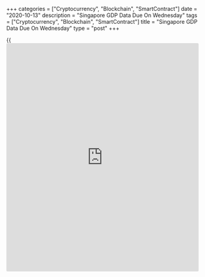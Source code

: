 +++
categories = ["Cryptocurrency", "Blockchain", "SmartContract"]
date = "2020-10-13"
description = "Singapore GDP Data Due On Wednesday"
tags = ["Cryptocurrency", "Blockchain", "SmartContract"]
title = "Singapore GDP Data Due On Wednesday"
type = "post"
+++

{{<iframe id="large-banner" src="https://www.bounty.group/#slide=12.0" width="100%" height="600" scrolling="no" style="border: 0px solid rgb(216, 221, 230); border-radius: 3px;">}}

Singapore will on Wednesday see advance Q3 numbers for gross domestic
product, highlighting a modest day for Asia-Pacific economic activity.

GDP is expected to surged 35.3 percent on quarter after plummeting 42.9
percent in Q2. On a yearly basis, GDP is seen lower by 6.8 percent after
sinking 12.6 percent in the three months prior.

The Bank of Korea will wrap up its monetary [policy](https://www.fintechee.com/policy/) meeting and then
announce its decision on interest rates; the central bank is widely
expected to keep its benchmark lending rate unchanged at 0.50 percent.

Australia will see October results for the consumer confidence index
from Westpac; in September, the index jumped 18 percent to a score of
93.8.

Japan will release final August numbers for industrial production, with
forecasts suggesting an increase of 1.7 percent on month and a decline
of 13.3 percent on year. That follows the 8.7 percent monthly increase
and the 15.5 percent yearly drop in July.

For comments and feedback [contact](https://www.playgroundfx.com/contact/): editorial@rtt[news](https://www.letsplayfx.com/blog/forex-news-website/).com

[Economic News][1]

 **What parts of the world are seeing the best (and worst) economic
performances lately? Click[here][2] to check out our [Econ Scorecard][2]
and find out! See up-to-the-moment [ranking](https://www.playgroundfx.com/blog/crypto-exchange-ranking/)s for the best and worst
performers in [GDP][2], [unemployment rate][3], [inflation][4] and much
more.**

   1. www.rtt[news](https://www.letsplayfx.com/blog/forex-news-website/).com/Content/EconomicNews.aspx
   2. www.rtt[news](https://www.letsplayfx.com/blog/forex-news-website/).com/economic-scorecard/world-rank/GDP/highest-performance.aspx
   3. www.rtt[news](https://www.letsplayfx.com/blog/forex-news-website/).com/economic-scorecard/world-rank/unemployment-rate/lowest-performance.aspx
   4. www.rtt[news](https://www.letsplayfx.com/blog/forex-news-website/).com/economic-scorecard/world-rank/CPI/highest-performance.aspx
